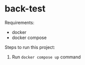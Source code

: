 # back-test

Requirements:
- docker
- docker compose

Steps to run this project:

1. Run `docker compose up` command
